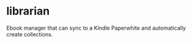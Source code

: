 librarian
=========

Ebook manager that can sync to a Kindle Paperwhite and automatically create collections.
